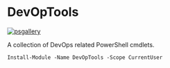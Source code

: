 # DevOpTools

[![psgallery](https://img.shields.io/powershellgallery/v/DevOpTools)](https://www.powershellgallery.com/packages/DevOpTools)

A collection of DevOps related PowerShell cmdlets.

```pwsh
Install-Module -Name DevOpTools -Scope CurrentUser
```

